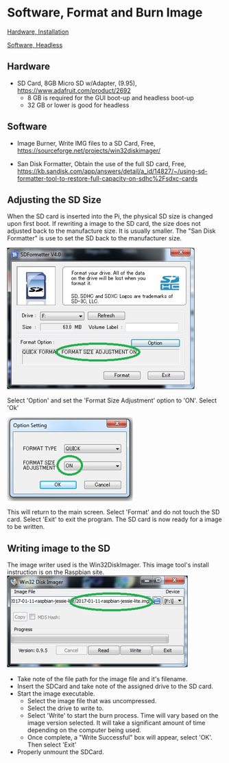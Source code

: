 # Software, Format and Burn Image

[Hardware, Installation](md/hw-project.md)

[Software, Headless](md/sw-headless.md)

## Hardware


* SD Card, 8GB Micro SD w/Adapter, (9.95), https://www.adafruit.com/product/2692
  * 8 GB is required for the GUI boot-up and headless boot-up
  * 32 GB or lower is good for headless

## Software

* Image Burner, Write IMG files to a SD Card, Free, https://sourceforge.net/projects/win32diskimager/

* San Disk Formatter, Obtain the use of the full SD card, Free, https://kb.sandisk.com/app/answers/detail/a_id/14827/~/using-sd-formatter-tool-to-restore-full-capacity-on-sdhc%2Fsdxc-cards

## Adjusting the SD Size

When the SD card is inserted into the Pi, the physical SD size is changed upon first boot.
If rewriting a image to the SD card, the size does not adjusted back to the manufacture size.
It is usually smaller. The "San Disk Formatter" is use to set the SD back to the manufacturer size.

![](img/SdFormatter.jpg)

Select 'Option' and set the 'Format Size Adjustment' option to 'ON'. Select 'Ok'

![](img/SdFormatter-option.jpg)

This will return to the main screen.
Select 'Format' and do not touch the SD card. Select 'Exit' to exit the program.
The SD card is now ready for a image to be written.

## Writing image to the SD

The image writer used is the Win32DiskImager. This image tool's install instruction is on the Raspbian site.
![](img/Win32DiskImager.jpg)
* Take note of the file path for the image file and it's filename.
* Insert the SDCard and take note of the assigned drive to the SD card.
* Start the image executable.
  * Select the image file that was uncompressed.
  * Select the drive to write to.
  * Select 'Write' to start the burn process.
  Time will vary based on the image version selected.
  It will take a significant amount of time depending on the computer being used.
  * Once complete, a "Write Successful" box will appear, select 'OK'. Then select 'Exit'
* Properly unmount the SDCard.